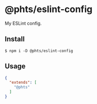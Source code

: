# @phts/eslint-config

My ESLint config.

## Install

```
$ npm i -D @phts/eslint-config
```

## Usage

```json
{
  "extends": [
    "@phts"
  ]
}
```

